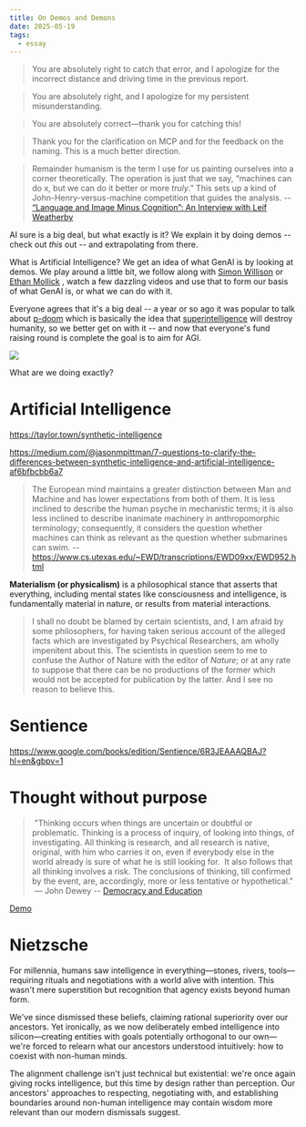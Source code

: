 ```yaml
---
title: On Demos and Demons
date: 2025-05-19
tags:
  - essay
---
```

> You are absolutely right to catch that error, and I apologize for the incorrect distance and driving time in the previous report.

> You are absolutely right, and I apologize for my persistent misunderstanding.

> You are absolutely correct—thank you for catching this!

> Thank you for the clarification on MCP and for the feedback on the naming. This is a much better direction.



> Remainder humanism is the term I use for us painting ourselves into a corner theoretically. The operation is just that we say, “machines can do x, but we can do it better or more _truly_.” This sets up a kind of John-Henry-versus-machine competition that guides the analysis.
> -- [“Language and Image Minus Cognition”: An Interview with Leif Weatherby](https://www.jhiblog.org/2025/06/11/language-and-image-minus-cognition-an-interview-with-leif-weatherby/)

AI sure is a big deal, but what exactly is it?  We explain it by doing demos -- check out *this* out -- and extrapolating from there.  

What is Artificial Intelligence?  We get an idea of what GenAI is by looking at demos.  We play around a little bit, we follow along with [Simon Willison](https://simonwillison.net/) or [Ethan Mollick](https://www.oneusefulthing.org/) , watch a few dazzling videos and use that to form our basis of what GenAI is, or what we can do with it.

Everyone agrees that it's a big deal -- a year or so ago it was popular to talk about [p-doom](https://www.reddit.com/r/singularity/comments/183v33f/a_primer_on_pdoom/) which is basically the idea that [superintelligence](https://idlewords.com/talks/superintelligence.htm) will destroy humanity, so we better get on with it -- and now that everyone's fund raising round is complete the goal is to aim for AGI.

![](../assets/save_the_village.png)

What are we doing exactly?

# Artificial Intelligence

https://taylor.town/synthetic-intelligence

https://medium.com/@jasonmpittman/7-questions-to-clarify-the-differences-between-synthetic-intelligence-and-artificial-intelligence-af6bfbcbb6a7


> The European mind maintains a greater distinction between Man and Machine and has lower expectations from both of them. It is less inclined to describe the human psyche in mechanistic terms; it is also less inclined to describe inanimate machinery in anthropomorphic terminology; consequently, it considers the question whether machines can think as relevant as the question whether submarines can swim.
> -- https://www.cs.utexas.edu/~EWD/transcriptions/EWD09xx/EWD952.html

**Materialism (or physicalism)** is a philosophical stance that asserts that everything, including mental states like consciousness and intelligence, is fundamentally material in nature, or results from material interactions.


>I shall no doubt be blamed by certain scientists, and, I am afraid by some philosophers, for having taken serious account of the alleged facts which are investigated by Psychical Researchers, am wholly impenitent about this. The scientists in question seem to me to confuse the Author of Nature with the editor of *Nature*; or at any rate to suppose that there can be no productions of the former which would not be accepted for publication by the latter. And I see no reason to believe this. 


# Sentience



https://www.google.com/books/edition/Sentience/6R3JEAAAQBAJ?hl=en&gbpv=1


# Thought without purpose

>  "Thinking occurs when things are uncertain or doubtful or problematic. Thinking is a process of inquiry, of looking into things, of investigating.  All thinking is research, and all research is native, original, with him who carries it on, even if everybody else in the world already is sure of what he is still looking for.  It also follows that all thinking involves a risk. The conclusions of thinking, till confirmed by the event, are, accordingly, more or less tentative or hypothetical." \
>  ― John Dewey -- [Democracy and Education](https://nsee.memberclicks.net/assets/docs/KnowledgeCenter/BuildingExpEduc/BooksReports/10.%20democracy%20and%20education%20by%20dewey.pdf)

[Demo](https://nsee.memberclicks.net/assets/docs/KnowledgeCenter/BuildingExpEduc/BooksReports/10.%20democracy%20and%20education%20by%20dewey.pdf)


# Nietzsche
For millennia, humans saw intelligence in everything—stones, rivers, tools—requiring rituals and negotiations with a world alive with intention. This wasn't mere superstition but recognition that agency exists beyond human form.

We've since dismissed these beliefs, claiming rational superiority over our ancestors. Yet ironically, as we now deliberately embed intelligence into silicon—creating entities with goals potentially orthogonal to our own—we're forced to relearn what our ancestors understood intuitively: how to coexist with non-human minds.

The alignment challenge isn't just technical but existential: we're once again giving rocks intelligence, but this time by design rather than perception. Our ancestors' approaches to respecting, negotiating with, and establishing boundaries around non-human intelligence may contain wisdom more relevant than our modern dismissals suggest.


